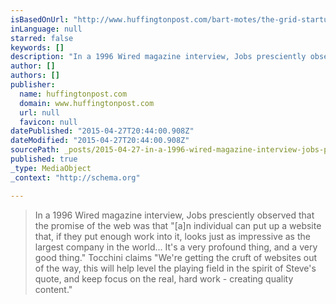 ```yaml
---
isBasedOnUrl: "http://www.huffingtonpost.com/bart-motes/the-grid-startup-promises_b_7130772.html"
inLanguage: null
starred: false
keywords: []
description: "In a 1996 Wired magazine interview, Jobs presciently observed that the promise of the web was that \"[a]n individual can put up a website that, if they put enoug"
author: []
authors: []
publisher:
  name: huffingtonpost.com
  domain: www.huffingtonpost.com
  url: null
  favicon: null
datePublished: "2015-04-27T20:44:00.908Z"
dateModified: "2015-04-27T20:44:00.908Z"
sourcePath: _posts/2015-04-27-in-a-1996-wired-magazine-interview-jobs-presciently-observe.md
published: true
_type: MediaObject
_context: "http://schema.org"

---
```

> In a 1996 Wired magazine interview, Jobs presciently observed that the promise of the web was that "\[a\]n individual can put up a website that, if they put enough work into it, looks just as impressive as the largest company in the world... It's a very profound thing, and a very good thing." Tocchini claims "We're getting the cruft of websites out of the way, this will help level the playing field in the spirit of Steve's quote, and keep focus on the real, hard work - creating quality content."